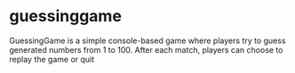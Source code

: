 # guessinggame
GuessingGame is a simple console-based game where players try to guess generated numbers from 1 to 100. After each match, players can choose to replay the game or quit
